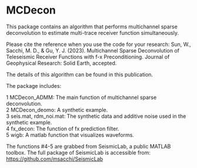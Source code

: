 # MCDecon
This package contains an algorithm that performs multichannel sparse deconvolution to estimate multi-trace receiver function simultaneously.

Please cite the reference when you use the code for your research:
Sun, W., Sacchi, M. D., & Gu, Y. J. (2023). Multichannel Sparse Deconvolution of Teleseismic Receiver Functions with f-x Preconditioning. Journal of Geophysical Research: Solid Earth, accepted.

The details of this algorithm can be found in this publication.

The package includes:

1 MCDecon_ADMM: The main function of multichannel sparse deconvolution. \
2 MCDecon_deomo: A synthetic example. \
3 seis.mat, rdm_noi.mat: The synthetic data and additive noise used in the synthetic example. \
4 fx_decon: The function of fx prediction filter. \
5 wigb: A matlab function that visualizes waveforms.

The functions #4-5 are grabbed from SeismicLab, a public MATLAB toolbox. The full package of SeismicLab is accessible from: https://github.com/msacchi/SeismicLab
